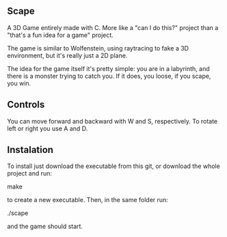 ## Scape

A 3D Game entirely made with C. More like a "can I do this?" project than a "that's a fun idea for a game" project.

The game is similar to Wolfenstein, using raytracing to fake a 3D environment, but it's really just a 2D plane.

The idea for the game itself it's pretty simple: you are in a labyrinth, and there is a monster trying to catch you. If it does, you loose, if you scape, you win.

## Controls

You can move forward and backward with W and S, respectively. To rotate left or right you use A and D.

## Instalation

To install just download the executable from this git, or download the whole project and run:

  make

to create a new executable. Then, in the same folder run:

  ./scape

and the game should start.
